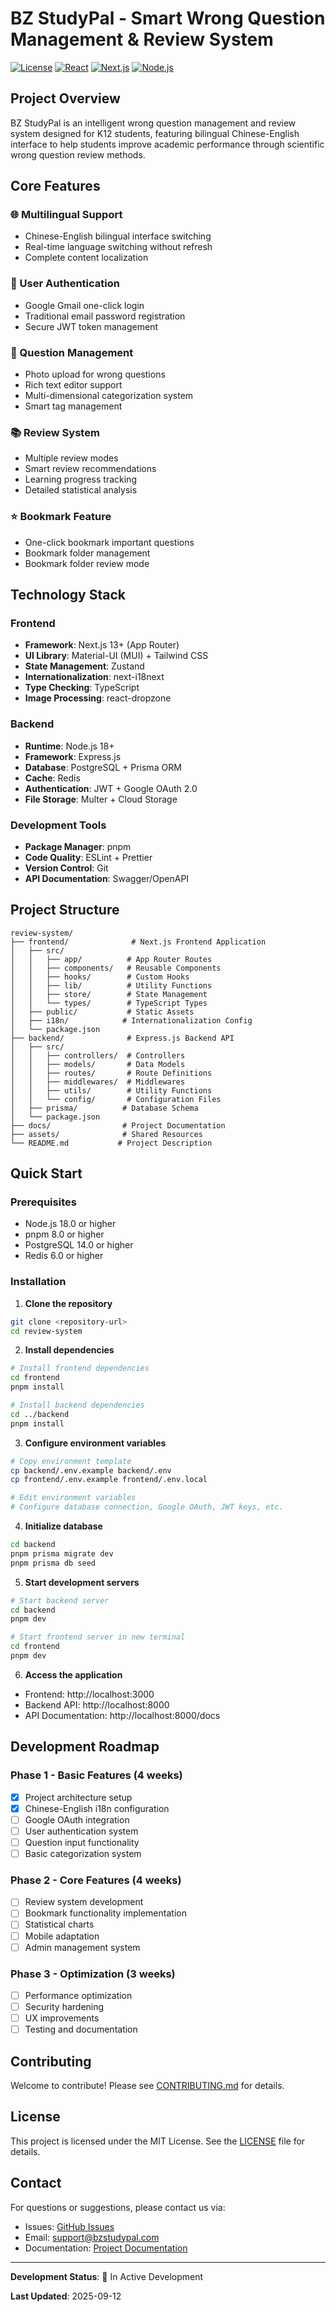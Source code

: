 # BZ StudyPal - Smart Wrong Question Management & Review System

[![License](https://img.shields.io/badge/license-MIT-blue.svg)](LICENSE)
[![React](https://img.shields.io/badge/React-18+-61dafb.svg)](https://reactjs.org/)
[![Next.js](https://img.shields.io/badge/Next.js-13+-black.svg)](https://nextjs.org/)
[![Node.js](https://img.shields.io/badge/Node.js-18+-green.svg)](https://nodejs.org/)

## Project Overview

BZ StudyPal is an intelligent wrong question management and review system designed for K12 students, featuring bilingual Chinese-English interface to help students improve academic performance through scientific wrong question review methods.

## Core Features

### 🌐 Multilingual Support
- Chinese-English bilingual interface switching
- Real-time language switching without refresh
- Complete content localization

### 🔐 User Authentication
- Google Gmail one-click login
- Traditional email password registration
- Secure JWT token management

### 📝 Question Management
- Photo upload for wrong questions
- Rich text editor support
- Multi-dimensional categorization system
- Smart tag management

### 📚 Review System
- Multiple review modes
- Smart review recommendations
- Learning progress tracking
- Detailed statistical analysis

### ⭐ Bookmark Feature
- One-click bookmark important questions
- Bookmark folder management
- Bookmark folder review mode

## Technology Stack

### Frontend
- **Framework**: Next.js 13+ (App Router)
- **UI Library**: Material-UI (MUI) + Tailwind CSS
- **State Management**: Zustand
- **Internationalization**: next-i18next
- **Type Checking**: TypeScript
- **Image Processing**: react-dropzone

### Backend
- **Runtime**: Node.js 18+
- **Framework**: Express.js
- **Database**: PostgreSQL + Prisma ORM
- **Cache**: Redis
- **Authentication**: JWT + Google OAuth 2.0
- **File Storage**: Multer + Cloud Storage

### Development Tools
- **Package Manager**: pnpm
- **Code Quality**: ESLint + Prettier
- **Version Control**: Git
- **API Documentation**: Swagger/OpenAPI

## Project Structure

```
review-system/
├── frontend/              # Next.js Frontend Application
│   ├── src/
│   │   ├── app/          # App Router Routes
│   │   ├── components/   # Reusable Components
│   │   ├── hooks/        # Custom Hooks
│   │   ├── lib/          # Utility Functions
│   │   ├── store/        # State Management
│   │   └── types/        # TypeScript Types
│   ├── public/           # Static Assets
│   ├── i18n/            # Internationalization Config
│   └── package.json
├── backend/              # Express.js Backend API
│   ├── src/
│   │   ├── controllers/  # Controllers
│   │   ├── models/       # Data Models
│   │   ├── routes/       # Route Definitions
│   │   ├── middlewares/  # Middlewares
│   │   ├── utils/        # Utility Functions
│   │   └── config/       # Configuration Files
│   ├── prisma/          # Database Schema
│   └── package.json
├── docs/                # Project Documentation
├── assets/              # Shared Resources
└── README.md           # Project Description
```

## Quick Start

### Prerequisites
- Node.js 18.0 or higher
- pnpm 8.0 or higher
- PostgreSQL 14.0 or higher
- Redis 6.0 or higher

### Installation

1. **Clone the repository**
```bash
git clone <repository-url>
cd review-system
```

2. **Install dependencies**
```bash
# Install frontend dependencies
cd frontend
pnpm install

# Install backend dependencies
cd ../backend
pnpm install
```

3. **Configure environment variables**
```bash
# Copy environment template
cp backend/.env.example backend/.env
cp frontend/.env.example frontend/.env.local

# Edit environment variables
# Configure database connection, Google OAuth, JWT keys, etc.
```

4. **Initialize database**
```bash
cd backend
pnpm prisma migrate dev
pnpm prisma db seed
```

5. **Start development servers**
```bash
# Start backend server
cd backend
pnpm dev

# Start frontend server in new terminal
cd frontend
pnpm dev
```

6. **Access the application**
- Frontend: http://localhost:3000
- Backend API: http://localhost:8000
- API Documentation: http://localhost:8000/docs

## Development Roadmap

### Phase 1 - Basic Features (4 weeks)
- [x] Project architecture setup
- [x] Chinese-English i18n configuration
- [ ] Google OAuth integration
- [ ] User authentication system
- [ ] Question input functionality
- [ ] Basic categorization system

### Phase 2 - Core Features (4 weeks)
- [ ] Review system development
- [ ] Bookmark functionality implementation
- [ ] Statistical charts
- [ ] Mobile adaptation
- [ ] Admin management system

### Phase 3 - Optimization (3 weeks)
- [ ] Performance optimization
- [ ] Security hardening
- [ ] UX improvements
- [ ] Testing and documentation

## Contributing

Welcome to contribute! Please see [CONTRIBUTING.md](docs/CONTRIBUTING.md) for details.

## License

This project is licensed under the MIT License. See the [LICENSE](LICENSE) file for details.

## Contact

For questions or suggestions, please contact us via:

- Issues: [GitHub Issues](../../issues)
- Email: support@bzstudypal.com
- Documentation: [Project Documentation](docs/)

---

**Development Status**: 🚧 In Active Development

**Last Updated**: 2025-09-12
